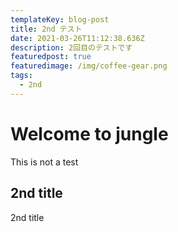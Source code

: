 ```yaml
---
templateKey: blog-post
title: 2nd テスト
date: 2021-03-26T11:12:38.636Z
description: 2回目のテストです
featuredpost: true
featuredimage: /img/coffee-gear.png
tags:
  - 2nd
---
```

# Welcome to jungle

This is not a test

## 2nd title

2nd title 
